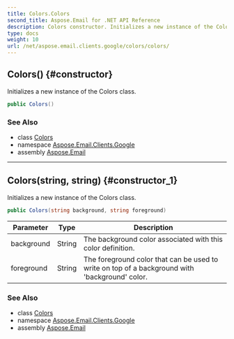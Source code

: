 ```yaml
---
title: Colors.Colors
second_title: Aspose.Email for .NET API Reference
description: Colors constructor. Initializes a new instance of the Colors class
type: docs
weight: 10
url: /net/aspose.email.clients.google/colors/colors/
---
```

## Colors() {#constructor}

Initializes a new instance of the Colors class.

```csharp
public Colors()
```

### See Also

* class [Colors](../)
* namespace [Aspose.Email.Clients.Google](../../colors/)
* assembly [Aspose.Email](../../../)

---

## Colors(string, string) {#constructor_1}

Initializes a new instance of the Colors class.

```csharp
public Colors(string background, string foreground)
```

| Parameter | Type | Description |
| --- | --- | --- |
| background | String | The background color associated with this color definition. |
| foreground | String | The foreground color that can be used to write on top of a background with 'background' color. |

### See Also

* class [Colors](../)
* namespace [Aspose.Email.Clients.Google](../../colors/)
* assembly [Aspose.Email](../../../)


